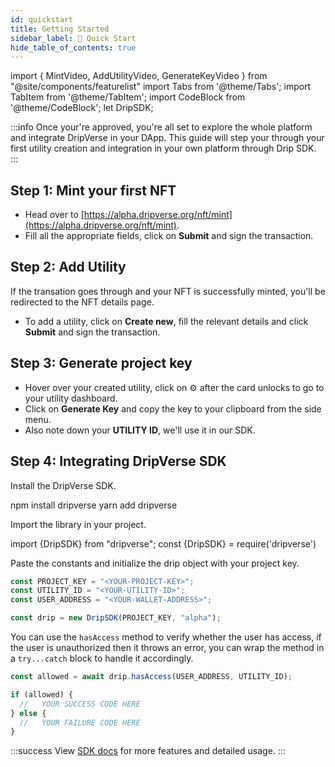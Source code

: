 ```yaml
---
id: quickstart
title: Getting Started
sidebar_label: 🚀 Quick Start
hide_table_of_contents: true
---
```


import { MintVideo, AddUtilityVideo, GenerateKeyVideo } from "@site/components/featurelist"
import Tabs from '@theme/Tabs';
import TabItem from '@theme/TabItem';
import CodeBlock from '@theme/CodeBlock';
let DripSDK;

:::info
Once your're approved, you're all set to explore the whole platform and integrate DripVerse in your DApp. This guide will step your through your first utility creation and integration in your own platform through Drip SDK.
:::

## Step 1: Mint your first NFT

- Head over to [https://alpha.dripverse.org/nft/mint](https://alpha.dripverse.org/nft/mint).
- Fill all the appropriate fields, click on **Submit** and sign the transaction.

<MintVideo />

## Step 2: Add Utility

If the transation goes through and your NFT is successfully minted, you'll be redirected to the NFT details page.

- To add a utility, click on **Create new**, fill the relevant details and click **Submit** and sign the transaction.

<AddUtilityVideo />

## Step 3: Generate project key

- Hover over your created utility, click on ⚙️ after the card unlocks to go to your utility dashboard.
- Click on **Generate Key** and copy the key to your clipboard from the side menu.
- Also note down your **UTILITY ID**, we'll use it in our SDK.

<GenerateKeyVideo />

## Step 4: Integrating DripVerse SDK

Install the DripVerse SDK.

<Tabs>
  <TabItem value="npm" label="npm" default>
    <CodeBlock language="bash">
   npm install dripverse
    </CodeBlock>
  </TabItem>

  <TabItem value="yarn" label="yarn">
    <CodeBlock language="bash">
   yarn add dripverse
    </CodeBlock>
  </TabItem>
</Tabs>

Import the library in your project.

<Tabs>
  <TabItem value="react" label="React/Typescript" default>
    <CodeBlock language="bash">
      import {DripSDK} from "dripverse";
    </CodeBlock>
  </TabItem>

  <TabItem value="node" label="Node.js">
    <CodeBlock language="bash">
      const {DripSDK} = require('dripverse')
    </CodeBlock>
  </TabItem>
</Tabs>

Paste the constants and initialize the drip object with your project key.

```js
const PROJECT_KEY = "<YOUR-PROJECT-KEY>";
const UTILITY_ID = "<YOUR-UTILITY-ID>";
const USER_ADDRESS = "<YOUR-WALLET-ADDRESS>";

const drip = new DripSDK(PROJECT_KEY, "alpha");
```

You can use the `hasAccess` method to verify whether the user has access, if the user is unauthorized then it throws an error, you can wrap the method in a `try...catch` block to handle it accordingly.

```js
const allowed = await drip.hasAccess(USER_ADDRESS, UTILITY_ID);

if (allowed) {
  //   YOUR SUCCESS CODE HERE
} else {
  //   YOUR FAILURE CODE HERE
}
```

:::success
View [SDK docs](../sdk/js/00_intro.md) for more features and detailed usage.
:::
